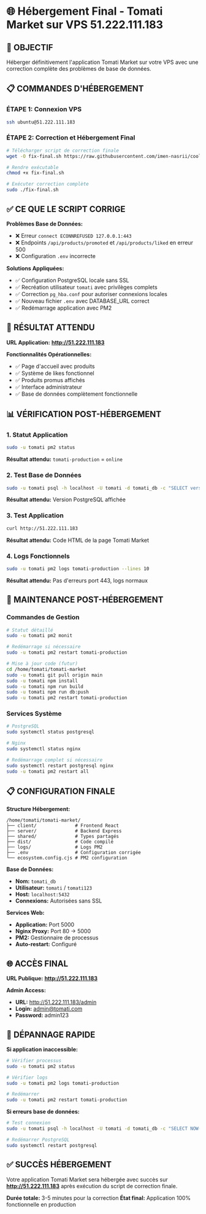 # 🌐 Hébergement Final - Tomati Market sur VPS 51.222.111.183

## 🎯 OBJECTIF
Héberger définitivement l'application Tomati Market sur votre VPS avec une correction complète des problèmes de base de données.

## 📋 COMMANDES D'HÉBERGEMENT

### **ÉTAPE 1: Connexion VPS**
```bash
ssh ubuntu@51.222.111.183
```

### **ÉTAPE 2: Correction et Hébergement Final**
```bash
# Télécharger script de correction finale
wget -O fix-final.sh https://raw.githubusercontent.com/imen-nasrii/cool-mobile-spark/main/fix-final-deployment.sh

# Rendre exécutable
chmod +x fix-final.sh

# Exécuter correction complète
sudo ./fix-final.sh
```

## ✅ CE QUE LE SCRIPT CORRIGE

**Problèmes Base de Données:**
- ❌ Erreur `connect ECONNREFUSED 127.0.0.1:443`
- ❌ Endpoints `/api/products/promoted` et `/api/products/liked` en erreur 500
- ❌ Configuration `.env` incorrecte

**Solutions Appliquées:**
- ✅ Configuration PostgreSQL locale sans SSL
- ✅ Recréation utilisateur `tomati` avec privilèges complets
- ✅ Correction `pg_hba.conf` pour autoriser connexions locales
- ✅ Nouveau fichier `.env` avec DATABASE_URL correct
- ✅ Redémarrage application avec PM2

## 🎯 RÉSULTAT ATTENDU

**URL Application:** **http://51.222.111.183**

**Fonctionnalités Opérationnelles:**
- ✅ Page d'accueil avec produits
- ✅ Système de likes fonctionnel
- ✅ Produits promus affichés
- ✅ Interface administrateur
- ✅ Base de données complètement fonctionnelle

## 📊 VÉRIFICATION POST-HÉBERGEMENT

### **1. Statut Application**
```bash
sudo -u tomati pm2 status
```
**Résultat attendu:** `tomati-production` = `online`

### **2. Test Base de Données**
```bash
sudo -u tomati psql -h localhost -U tomati -d tomati_db -c "SELECT version();"
```
**Résultat attendu:** Version PostgreSQL affichée

### **3. Test Application**
```bash
curl http://51.222.111.183
```
**Résultat attendu:** Code HTML de la page Tomati Market

### **4. Logs Fonctionnels**
```bash
sudo -u tomati pm2 logs tomati-production --lines 10
```
**Résultat attendu:** Pas d'erreurs port 443, logs normaux

## 🔧 MAINTENANCE POST-HÉBERGEMENT

### **Commandes de Gestion**
```bash
# Statut détaillé
sudo -u tomati pm2 monit

# Redémarrage si nécessaire
sudo -u tomati pm2 restart tomati-production

# Mise à jour code (futur)
cd /home/tomati/tomati-market
sudo -u tomati git pull origin main
sudo -u tomati npm install
sudo -u tomati npm run build
sudo -u tomati npm run db:push
sudo -u tomati pm2 restart tomati-production
```

### **Services Système**
```bash
# PostgreSQL
sudo systemctl status postgresql

# Nginx
sudo systemctl status nginx

# Redémarrage complet si nécessaire
sudo systemctl restart postgresql nginx
sudo -u tomati pm2 restart all
```

## 📋 CONFIGURATION FINALE

**Structure Hébergement:**
```
/home/tomati/tomati-market/
├── client/              # Frontend React
├── server/              # Backend Express  
├── shared/              # Types partagés
├── dist/                # Code compilé
├── logs/                # Logs PM2
├── .env                 # Configuration corrigée
└── ecosystem.config.cjs # PM2 configuration
```

**Base de Données:**
- **Nom:** `tomati_db`
- **Utilisateur:** `tomati` / `tomati123`
- **Host:** `localhost:5432`
- **Connexions:** Autorisées sans SSL

**Services Web:**
- **Application:** Port 5000
- **Nginx Proxy:** Port 80 → 5000
- **PM2:** Gestionnaire de processus
- **Auto-restart:** Configuré

## 🌐 ACCÈS FINAL

**URL Publique:** **http://51.222.111.183**

**Admin Access:**
- **URL:** http://51.222.111.183/admin
- **Login:** admin@tomati.com
- **Password:** admin123

## 🚨 DÉPANNAGE RAPIDE

**Si application inaccessible:**
```bash
# Vérifier processus
sudo -u tomati pm2 status

# Vérifier logs
sudo -u tomati pm2 logs tomati-production

# Redémarrer
sudo -u tomati pm2 restart tomati-production
```

**Si erreurs base de données:**
```bash
# Test connexion
sudo -u tomati psql -h localhost -U tomati -d tomati_db -c "SELECT NOW();"

# Redémarrer PostgreSQL
sudo systemctl restart postgresql
```

## ✅ SUCCÈS HÉBERGEMENT

Votre application Tomati Market sera hébergée avec succès sur **http://51.222.111.183** après exécution du script de correction finale.

**Durée totale:** 3-5 minutes pour la correction
**État final:** Application 100% fonctionnelle en production